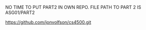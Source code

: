NO TIME TO PUT PART2 IN OWN REPO. FILE PATH TO PART 2 IS ASG01/PART2

https://github.com/jonvolfson/cs4500.git
